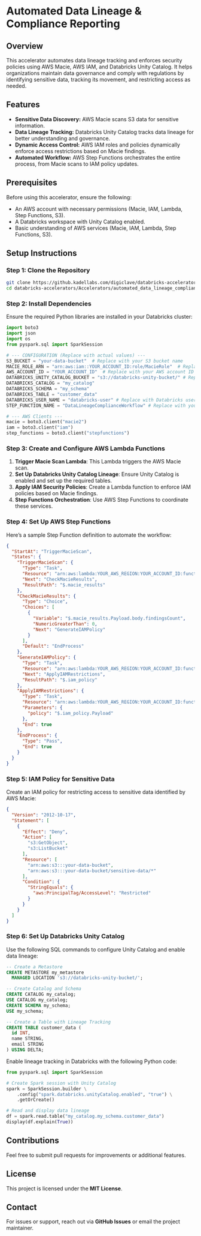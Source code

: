 



# Automated Data Lineage & Compliance Reporting

## Overview

This accelerator automates data lineage tracking and enforces security policies using AWS Macie, AWS IAM, and Databricks Unity Catalog. It helps organizations maintain data governance and comply with regulations by identifying sensitive data, tracking its movement, and restricting access as needed.

## Features

- **Sensitive Data Discovery:** AWS Macie scans S3 data for sensitive information.
- **Data Lineage Tracking:** Databricks Unity Catalog tracks data lineage for better understanding and governance.
- **Dynamic Access Control:** AWS IAM roles and policies dynamically enforce access restrictions based on Macie findings.
- **Automated Workflow:** AWS Step Functions orchestrates the entire process, from Macie scans to IAM policy updates.

## Prerequisites

Before using this accelerator, ensure the following:

- An AWS account with necessary permissions (Macie, IAM, Lambda, Step Functions, S3).
- A Databricks workspace with Unity Catalog enabled.
- Basic understanding of AWS services (Macie, IAM, Lambda, Step Functions, S3).

## Setup Instructions

### Step 1: Clone the Repository
```bash
git clone https://github.kadellabs.com/digiclave/databricks-accelerators.git
cd databricks-accelerators/Accelerators/automated_data_lineage_compliance_reporting
```

### Step 2: Install Dependencies
Ensure the required Python libraries are installed in your Databricks cluster:

```python
import boto3
import json
import os
from pyspark.sql import SparkSession

# --- CONFIGURATION (Replace with actual values) ---
S3_BUCKET = "your-data-bucket"  # Replace with your S3 bucket name
MACIE_ROLE_ARN = "arn:aws:iam::YOUR_ACCOUNT_ID:role/MacieRole"  # Replace with Macie IAM role ARN
AWS_ACCOUNT_ID = "YOUR_ACCOUNT_ID"  # Replace with your AWS account ID
DATABRICKS_UNITY_CATALOG_BUCKET = "s3://databricks-unity-bucket/" # Replace with your Unity Catalog bucket
DATABRICKS_CATALOG = "my_catalog"
DATABRICKS_SCHEMA = "my_schema"
DATABRICKS_TABLE = "customer_data"
DATABRICKS_USER_NAME = "databricks-user" # Replace with Databricks user name
STEP_FUNCTION_NAME = "DataLineageComplianceWorkflow" # Replace with your Step Function name

# --- AWS Clients ---
macie = boto3.client("macie2")
iam = boto3.client("iam")
step_functions = boto3.client("stepfunctions")
```

### Step 3: Create and Configure AWS Lambda Functions
1. **Trigger Macie Scan Lambda**: This Lambda triggers the AWS Macie scan.
2. **Set Up Databricks Unity Catalog Lineage**: Ensure Unity Catalog is enabled and set up the required tables.
3. **Apply IAM Security Policies**: Create a Lambda function to enforce IAM policies based on Macie findings.
4. **Step Functions Orchestration**: Use AWS Step Functions to coordinate these services.

### Step 4: Set Up AWS Step Functions

Here’s a sample Step Function definition to automate the workflow:

```json
{
  "StartAt": "TriggerMacieScan",
  "States": {
    "TriggerMacieScan": {
      "Type": "Task",
      "Resource": "arn:aws:lambda:YOUR_AWS_REGION:YOUR_ACCOUNT_ID:function:trigger-macie",
      "Next": "CheckMacieResults",
      "ResultPath": "$.macie_results"
    },
    "CheckMacieResults": {
      "Type": "Choice",
      "Choices": [
        {
          "Variable": "$.macie_results.Payload.body.findingsCount",
          "NumericGreaterThan": 0,
          "Next": "GenerateIAMPolicy"
        }
      ],
      "Default": "EndProcess"
    },
    "GenerateIAMPolicy": {
      "Type": "Task",
      "Resource": "arn:aws:lambda:YOUR_AWS_REGION:YOUR_ACCOUNT_ID:function:generate-iam-policy",
      "Next": "ApplyIAMRestrictions",
      "ResultPath": "$.iam_policy"
    },
    "ApplyIAMRestrictions": {
      "Type": "Task",
      "Resource": "arn:aws:lambda:YOUR_AWS_REGION:YOUR_ACCOUNT_ID:function:apply-iam-restrictions",
      "Parameters": {
        "policy": "$.iam_policy.Payload"
      },
      "End": true
    },
    "EndProcess": {
      "Type": "Pass",
      "End": true
    }
  }
}
```

### Step 5: IAM Policy for Sensitive Data

Create an IAM policy for restricting access to sensitive data identified by AWS Macie:

```json
{
  "Version": "2012-10-17",
  "Statement": [
    {
      "Effect": "Deny",
      "Action": [
        "s3:GetObject",
        "s3:ListBucket"
      ],
      "Resource": [
        "arn:aws:s3:::your-data-bucket",
        "arn:aws:s3:::your-data-bucket/sensitive-data/*"
      ],
      "Condition": {
        "StringEquals": {
          "aws:PrincipalTag/AccessLevel": "Restricted"
        }
      }
    }
  ]
}
```

### Step 6: Set Up Databricks Unity Catalog

Use the following SQL commands to configure Unity Catalog and enable data lineage:

```sql
-- Create a Metastore
CREATE METASTORE my_metastore
  MANAGED LOCATION 's3://databricks-unity-bucket/';

-- Create Catalog and Schema
CREATE CATALOG my_catalog;
USE CATALOG my_catalog;
CREATE SCHEMA my_schema;
USE my_schema;

-- Create a Table with Lineage Tracking
CREATE TABLE customer_data (
  id INT,
  name STRING,
  email STRING
) USING DELTA;
```

Enable lineage tracking in Databricks with the following Python code:

```python
from pyspark.sql import SparkSession

# Create Spark session with Unity Catalog
spark = SparkSession.builder \
    .config("spark.databricks.unityCatalog.enabled", "true") \
    .getOrCreate()

# Read and display data lineage
df = spark.read.table("my_catalog.my_schema.customer_data")
display(df.explain(True))
```

## Contributions
Feel free to submit pull requests for improvements or additional features.

## License
This project is licensed under the **MIT License**.

## Contact
For issues or support, reach out via **GitHub Issues** or email the project maintainer.

